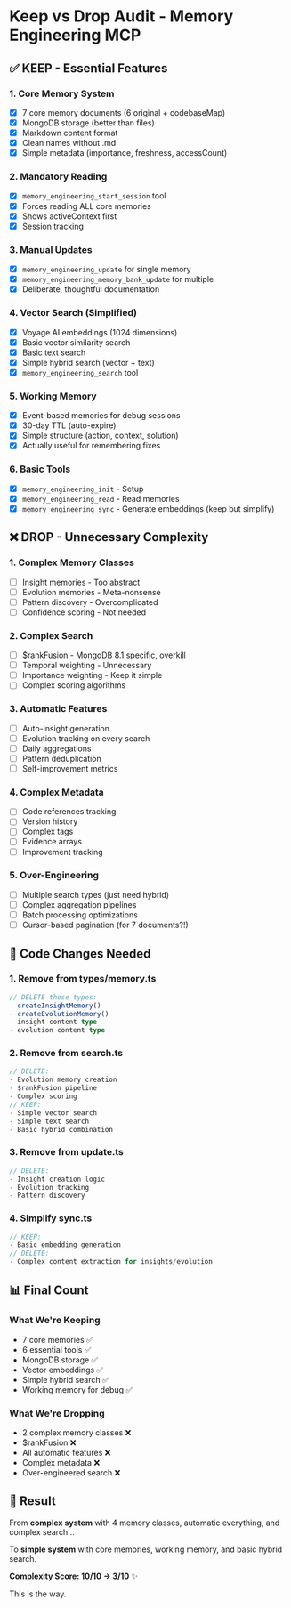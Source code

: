 # Keep vs Drop Audit - Memory Engineering MCP

## ✅ KEEP - Essential Features

### 1. Core Memory System
- [x] 7 core memory documents (6 original + codebaseMap)
- [x] MongoDB storage (better than files)
- [x] Markdown content format
- [x] Clean names without .md
- [x] Simple metadata (importance, freshness, accessCount)

### 2. Mandatory Reading
- [x] `memory_engineering_start_session` tool
- [x] Forces reading ALL core memories
- [x] Shows activeContext first
- [x] Session tracking

### 3. Manual Updates
- [x] `memory_engineering_update` for single memory
- [x] `memory_engineering_memory_bank_update` for multiple
- [x] Deliberate, thoughtful documentation

### 4. Vector Search (Simplified)
- [x] Voyage AI embeddings (1024 dimensions)
- [x] Basic vector similarity search
- [x] Basic text search
- [x] Simple hybrid search (vector + text)
- [x] `memory_engineering_search` tool

### 5. Working Memory
- [x] Event-based memories for debug sessions
- [x] 30-day TTL (auto-expire)
- [x] Simple structure (action, context, solution)
- [x] Actually useful for remembering fixes

### 6. Basic Tools
- [x] `memory_engineering_init` - Setup
- [x] `memory_engineering_read` - Read memories
- [x] `memory_engineering_sync` - Generate embeddings (keep but simplify)

## ❌ DROP - Unnecessary Complexity

### 1. Complex Memory Classes
- [ ] Insight memories - Too abstract
- [ ] Evolution memories - Meta-nonsense
- [ ] Pattern discovery - Overcomplicated
- [ ] Confidence scoring - Not needed

### 2. Complex Search
- [ ] $rankFusion - MongoDB 8.1 specific, overkill
- [ ] Temporal weighting - Unnecessary
- [ ] Importance weighting - Keep it simple
- [ ] Complex scoring algorithms

### 3. Automatic Features
- [ ] Auto-insight generation
- [ ] Evolution tracking on every search
- [ ] Daily aggregations
- [ ] Pattern deduplication
- [ ] Self-improvement metrics

### 4. Complex Metadata
- [ ] Code references tracking
- [ ] Version history
- [ ] Complex tags
- [ ] Evidence arrays
- [ ] Improvement tracking

### 5. Over-Engineering
- [ ] Multiple search types (just need hybrid)
- [ ] Complex aggregation pipelines
- [ ] Batch processing optimizations
- [ ] Cursor-based pagination (for 7 documents?!)

## 🔧 Code Changes Needed

### 1. Remove from types/memory.ts
```typescript
// DELETE these types:
- createInsightMemory()
- createEvolutionMemory()
- insight content type
- evolution content type
```

### 2. Remove from search.ts
```typescript
// DELETE:
- Evolution memory creation
- $rankFusion pipeline
- Complex scoring
// KEEP:
- Simple vector search
- Simple text search
- Basic hybrid combination
```

### 3. Remove from update.ts
```typescript
// DELETE:
- Insight creation logic
- Evolution tracking
- Pattern discovery
```

### 4. Simplify sync.ts
```typescript
// KEEP:
- Basic embedding generation
// DELETE:
- Complex content extraction for insights/evolution
```

## 📊 Final Count

### What We're Keeping
- 7 core memories ✅
- 6 essential tools ✅
- MongoDB storage ✅
- Vector embeddings ✅
- Simple hybrid search ✅
- Working memory for debug ✅

### What We're Dropping
- 2 complex memory classes ❌
- $rankFusion ❌
- All automatic features ❌
- Complex metadata ❌
- Over-engineered search ❌

## 🎯 Result

From **complex system** with 4 memory classes, automatic everything, and complex search...

To **simple system** with core memories, working memory, and basic hybrid search.

**Complexity Score: 10/10 → 3/10** ✨

This is the way.
